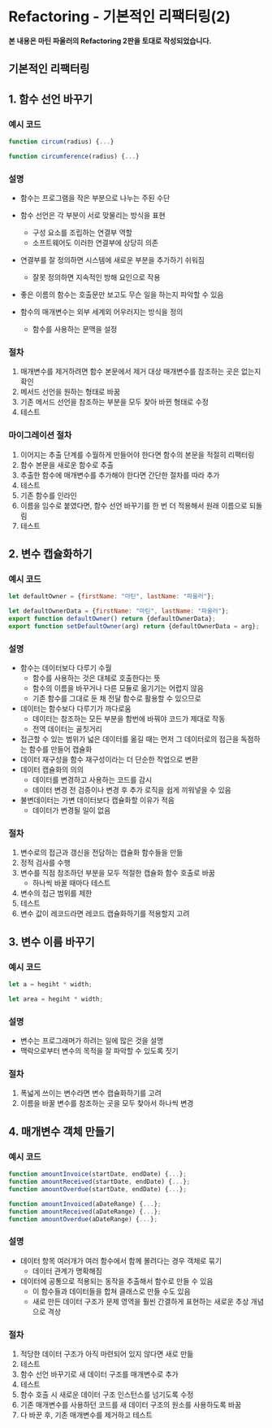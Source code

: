 # Refactoring - 기본적인 리팩터링(2)

**본 내용은 마틴 파울러의 Refactoring 2판을 토대로 작성되었습니다.**



## 기본적인 리팩터링

## 1. 함수 선언 바꾸기

### 예시 코드

```JavaScript
function circum(radius) {...}
```



```JavaScript
function circumference(radius) {...}
```



### 설명

* 함수는 프로그램을 작은 부분으로 나누는 주된 수단
* 함수 선언은 각 부분이 서로 맞물리는 방식을 표현
  * 구성 요소를 조립하는 연결부 역할
  * 소프트웨어도 이러한 연결부에 상당히 의존

* 연결부를 잘 정의하면 시스템에 새로운 부분을 추가하기 쉬워짐
  * 잘못 정의하면 지속적인 방해 요인으로 작용

* 좋은 이름의 함수는 호출문만 보고도 무슨 일을 하는지 파악할 수 있음
* 함수의 매개변수는 외부 세계외 어우러지는 방식을 정의
  * 함수를 사용하는 문맥을 설정




### 절차

1. 매개변수를 제거하려면 함수 본문에서 제거 대상 매개변수를 참조하는 곳은 없는지 확인
2. 메서드 선언을 원하는 형태로 바꿈
3. 기존 메서드 선언을 참조하는 부분을 모두 찾아 바뀐 형태로 수정
4. 테스트



### 마이그레이션 절차

1. 이어지는 추출 단계를 수월하게 만들어야 한다면 함수의 본문을 적절히 리팩터링
2. 함수 본문을 새로운 함수로 추출
3. 추출한 함수에 매개변수를 추가해야 한다면 간단한 절차를 따라 추가
4. 테스트
5. 기존 함수를 인라인
6. 이름을 임수로 붙였다면, 함수 선언 바꾸기를 한 번 더 적용해서 원래 이름으로 되돌림
7. 테스트



## 2. 변수 캡슐화하기

### 예시 코드

```JavaScript
let defaultOwner = {firstName: "마틴", lastName: "파울러"};
```

```JavaScript
let defaultOwnerData = {firstName: "마틴", lastName: "파울러"};
export function defaultOwner() return {defaultOwnerData};
export function setDefaultOwner(arg) return {defaultOwnerData = arg};
```



### 설명

* 함수는 데이터보다 다루기 수월
  * 함수를 사용하는 것은 대체로 호출한다는 뜻
  * 함수의 이름을 바꾸거나 다른 모듈로 옮기기는 어렵지 않음
  * 기존 함수를 그대로 둔 채 전달 함수로 활용할 수 있으므로
* 데이터는 함수보다 다루기가 까다로움
  * 데이터는 참조하는 모든 부분을 함번에 바꿔야 코드가 제대로 작동
  * 전역 데이터는 골칫거리
* 접근할 수 있는 범위가 넓은 데이터를 옮길 때는 먼저 그 데이터로의 접근을 독점하는 함수를 만들어 캡슐화
* 데이터 재구성을 함수 재구성이라는 더 단순한 작업으로 변환
* 데이터 캡슐화의 의의
  * 데이터를 변경하고 사용하는 코드를 감시
  * 데이터 변경 전 검증이나 변경 후 추가 로직을 쉽게 끼워넣을 수 있음
* 불변데이터는 가변 데이터보다 캡슐화할 이유가 적음
  * 데이터가 변경될 일이 없음



### 절차

1. 변수로의 접근과 갱신을 전담하는 캡슐화 함수들을 만듦
2. 정적 검사를 수행
3. 변수를 직점 참조하던 부분을 모두 적절한 캡슐화 함수 호출로 바꿈
   - 하나씩 바꿀 때마다 테스트
4. 변수의 접근 범위를 제한
5. 테스트
6. 변수 값이 레코드라면 레코드 캡슐화하기를 적용할지 고려



## 3. 변수 이름 바꾸기

### 예시 코드

```JavaScript
let a = hegiht * width;
```

```JavaScript
let area = hegiht * width;
```



### 설명

* 변수는 프로그래머가 하려는 일에 많은 것을 설명
* 맥락으로부터 변수의 목적을 잘 파악할 수 있도록 짓기



### 절차

1. 폭넓게 쓰이는 변수라면 변수 캡슐화하기를 고려
2. 이름을 바꿀 변수를 참조하는 곳을 모두 찾아서 하나씩 변경



## 4. 매개변수 객체 만들기

### 예시 코드

```JavaScript
function amountInvoice(startDate, endDate) {...};
function amountReceived(startDate, endDate) {...};
function amountOverdue(startDate, endDate) {...};
```



```JavaScript
function amountInvoiced(aDateRange) {...};
function amountReceived(aDateRange) {...};
function amountOverdue(aDateRange) {...};
```



### 설명

* 데이터 항목 여러개가 여러 함수에서 함께 몰려다는 경우 객체로 묶기
  * 데이터 관계가 명확해짐
* 데이터에 공통으로 적용되는 동작을 추출해서 함수로 만들 수 있음
  * 이 함수들과 데이터들을 합쳐 클래스로 만들 수도 있음
  * 새로 만든 데이터 구조가 문제 영역을 훨씬 간결하게 표현하는 새로운 추상 개념으로 격상



### 절차

1. 적당한 데이터 구조가 아직 마련되어 있지 않다면 새로 만듦
2. 테스트
3. 함수 선언 바꾸기로 새 데이터 구조를 매개변수로 추가
4. 테스트
5. 함수 호출 시 새로운 데이터 구조 인스턴스를 넘기도록 수정
6. 기존 매개변수를 사용하던 코드를 새 데이터 구조의 원소를 사용하도록 바꿈
7. 다 바꾼 후, 기존 매개변수를 제거하고 테스트

